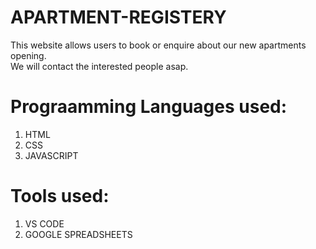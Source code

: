# APARTMENT-REGISTERY
This website allows users to book or enquire about our new apartments opening. <br/>
We will contact the interested people asap. 

# Prograamming Languages used: <br />
1. HTML <br /> 
2. CSS <br />
3. JAVASCRIPT <br />

# Tools used: <br />
1. VS CODE <br />
2. GOOGLE SPREADSHEETS 
